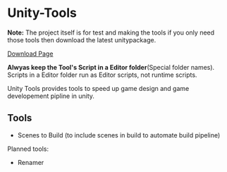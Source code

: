 # Unity-Tools
**Note:** The project itself is for test and making the tools if you only need those tools then download the latest unitypackage.

[Download Page](https://github.com/abolaz/Unity-Tools/releases/latest)

**Alwyas keep the Tool's Script in a Editor folder**(Special folder names). Scripts in a Editor folder run as Editor scripts, not runtime scripts.

Unity Tools provides tools to speed up game design and game developement pipline in unity.

## Tools
* Scenes to Build (to include scenes in build to automate build pipeline)

Planned tools: 
  - Renamer
